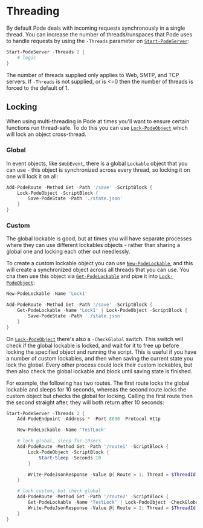 # Threading

By default Pode deals with incoming requests synchronously in a single thread. You can increase the number of threads/runspaces that Pode uses to handle requests by using the `-Threads` parameter on [`Start-PodeServer`](../../Functions/Core/Start-PodeServer):

```powershell
Start-PodeServer -Threads 2 {
    # logic
}
```

The number of threads supplied only applies to Web, SMTP, and TCP servers. If `-Threads` is not supplied, or is <=0 then the number of threads is forced to the default of 1.

## Locking

When using multi-threading in Pode at times you'll want to ensure certain functions run thread-safe. To do this you can use [`Lock-PodeObject`](../../Functions/Utilities/Lock-PodeObject) which will lock an object cross-thread.

### Global

In event objects, like `$WebEvent`, there is a global `Lockable` object that you can use - this object is synchronized across every thread, so locking it on one will lock it on all:

```powershell
Add-PodeRoute -Method Get -Path '/save' -ScriptBlock {
    Lock-PodeObject -ScriptBlock {
        Save-PodeState -Path './state.json'
    }
}
```

### Custom

The global lockable is good, but at times you will have separate processes where they can use different lockables objects - rather than sharing a global one and locking each other out needlessly.

To create a custom lockable object you can use [`New-PodeLockable`](../../Functions/Utilities/New-PodeLockable), and this will create a synchronized object across all threads that you can use. You cna then use this object via [`Get-PodeLockable`](../../Functions/Utilities/Get-PodeLockable) and pipe it into [`Lock-PodeObject`](../../Functions/Utilities/Lock-PodeObject):

```powershell
New-PodeLockable -Name 'Lock1'

Add-PodeRoute -Method Get -Path '/save' -ScriptBlock {
    Get-PodeLockable -Name 'Lock1' | Lock-PodeObject -ScriptBlock {
        Save-PodeState -Path './state.json'
    }
}
```

On [`Lock-PodeObject`](../../Functions/Utilities/Lock-PodeObject) there's also a `-CheckGlobal` switch. This switch will check if the global lockable is locked, and wait for it to free up before locking the specified object and running the script. This is useful if you have a number of custom lockables, and then when saving the current state you lock the global. Every other process could lock their custom lockables, but then also check the global lockable and block until saving state is finished.

For example, the following has two routes. The first route locks the global lockable and sleeps for 10 seconds, whereas the second route locks the custom object but checks the global for locking. Calling the first route then the second straight after, they will both return after 10 seconds:

```powershell
Start-PodeServer -Threads 2 {
    Add-PodeEndpoint -Address * -Port 8090 -Protocol Http

    New-PodeLockable -Name 'TestLock'

    # lock global, sleep for 10secs
    Add-PodeRoute -Method Get -Path '/route1' -ScriptBlock {
        Lock-PodeObject -ScriptBlock {
            Start-Sleep -Seconds 10
        }

        Write-PodeJsonResponse -Value @{ Route = 1; Thread = $ThreadId }
    }

    # lock custom, but check global
    Add-PodeRoute -Method Get -Path '/route2' -ScriptBlock {
        Get-PodeLockable -Name 'TestLock' | Lock-PodeObject -CheckGlobal -ScriptBlock {}
        Write-PodeJsonResponse -Value @{ Route = 2; Thread = $ThreadId }
    }
}
```
